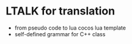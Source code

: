 # LTALK for translation 
* from pseudo code to lua cocos lua template
* self-defined grammar for C++ class
